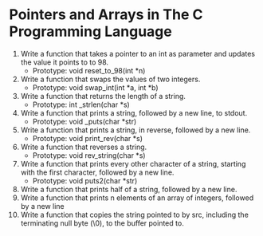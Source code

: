 # Pointers and Arrays in The C Programming Language

1. Write a function that takes a pointer to an int as parameter and updates the value it points to to 98.
	- Prototype: void reset_to_98(int *n)
2. Write a function that swaps the values of two integers.
	- Prototype: void swap_int(int *a, int *b)
3. Write a function that returns the length of a string.
	- Prototype: int _strlen(char *s)
4. Write a function that prints a string, followed by a new line, to stdout.
	- Prototype: void _puts(char *str)
5. Write a function that prints a string, in reverse, followed by a new line.
	- Prototype: void print_rev(char *s)
6. Write a function that reverses a string.
	- Prototype: void rev_string(char *s)
7. Write a function that prints every other character of a string, starting with the first character, followed by a new line.
	- Prototype: void puts2(char *str)
8. Write a function that prints half of a string, followed by a new line.
9. Write a function that prints n elements of an array of integers, followed by a new line
10. Write a function that copies the string pointed to by src, including the terminating null byte (\0), to the buffer pointed to.
